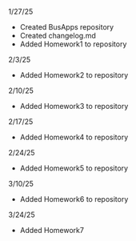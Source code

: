 1/27/25
- Created BusApps repository
- Created changelog.md
- Added Homework1 to repository

2/3/25
- Added Homework2 to repository

2/10/25
- Added Homework3 to repository

2/17/25
- Added Homework4 to repository

2/24/25
- Added Homework5 to repository

3/10/25
- Added Homework6 to repository

3/24/25
- Added Homework7
